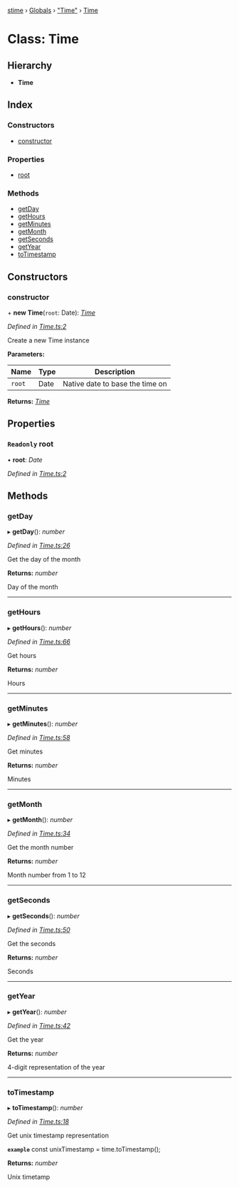 [stime](../README.md) › [Globals](../globals.md) › ["Time"](../modules/_time_.md) › [Time](_time_.time.md)

# Class: Time

## Hierarchy

* **Time**

## Index

### Constructors

* [constructor](_time_.time.md#constructor)

### Properties

* [root](_time_.time.md#readonly-root)

### Methods

* [getDay](_time_.time.md#getday)
* [getHours](_time_.time.md#gethours)
* [getMinutes](_time_.time.md#getminutes)
* [getMonth](_time_.time.md#getmonth)
* [getSeconds](_time_.time.md#getseconds)
* [getYear](_time_.time.md#getyear)
* [toTimestamp](_time_.time.md#totimestamp)

## Constructors

###  constructor

\+ **new Time**(`root`: Date): *[Time](_time_.time.md)*

*Defined in [Time.ts:2](https://github.com/TerenceJefferies/STime/blob/7c73384/src/Time.ts#L2)*

Create a new Time instance

**Parameters:**

Name | Type | Description |
------ | ------ | ------ |
`root` | Date | Native date to base the time on  |

**Returns:** *[Time](_time_.time.md)*

## Properties

### `Readonly` root

• **root**: *Date*

*Defined in [Time.ts:2](https://github.com/TerenceJefferies/STime/blob/7c73384/src/Time.ts#L2)*

## Methods

###  getDay

▸ **getDay**(): *number*

*Defined in [Time.ts:26](https://github.com/TerenceJefferies/STime/blob/7c73384/src/Time.ts#L26)*

Get the day of the month

**Returns:** *number*

Day of the month

___

###  getHours

▸ **getHours**(): *number*

*Defined in [Time.ts:66](https://github.com/TerenceJefferies/STime/blob/7c73384/src/Time.ts#L66)*

Get hours

**Returns:** *number*

Hours

___

###  getMinutes

▸ **getMinutes**(): *number*

*Defined in [Time.ts:58](https://github.com/TerenceJefferies/STime/blob/7c73384/src/Time.ts#L58)*

Get minutes

**Returns:** *number*

Minutes

___

###  getMonth

▸ **getMonth**(): *number*

*Defined in [Time.ts:34](https://github.com/TerenceJefferies/STime/blob/7c73384/src/Time.ts#L34)*

Get the month number

**Returns:** *number*

Month number from 1 to 12

___

###  getSeconds

▸ **getSeconds**(): *number*

*Defined in [Time.ts:50](https://github.com/TerenceJefferies/STime/blob/7c73384/src/Time.ts#L50)*

Get the seconds

**Returns:** *number*

Seconds

___

###  getYear

▸ **getYear**(): *number*

*Defined in [Time.ts:42](https://github.com/TerenceJefferies/STime/blob/7c73384/src/Time.ts#L42)*

Get the year

**Returns:** *number*

4-digit representation of the year

___

###  toTimestamp

▸ **toTimestamp**(): *number*

*Defined in [Time.ts:18](https://github.com/TerenceJefferies/STime/blob/7c73384/src/Time.ts#L18)*

Get unix timestamp representation

**`example`** 
const unixTimestamp = time.toTimestamp();

**Returns:** *number*

Unix timetamp
